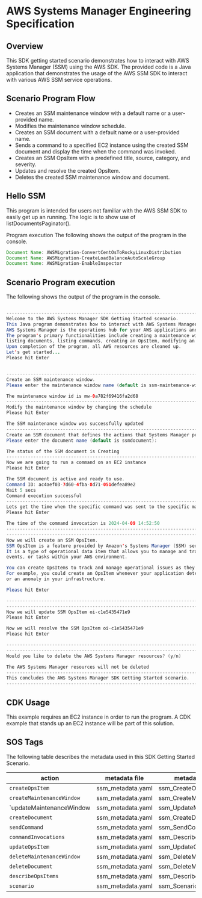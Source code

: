 #  AWS Systems Manager Engineering Specification

## Overview
   This SDK getting started scenario demonstrates how to interact with AWS Systems Manager (SSM) using the AWS SDK. The provided code is a Java application that demonstrates the usage of the AWS SSM SDK to interact with various AWS SSM service operations.

## Scenario Program Flow
   - Creates an SSM maintenance window with a default name or a user-provided name.
   - Modifies the maintenance window schedule.
   - Creates an SSM document with a default name or a user-provided name.
   - Sends a command to a specified EC2 instance using the created SSM document and display the time when the command was invoked.
   - Creates an SSM OpsItem with a predefined title, source, category, and severity.
   - Updates and resolve the created OpsItem.
   - Deletes the created SSM maintenance window and document.

## Hello SSM
This program is intended for users not familiar with the AWS SSM SDK to easily get up an running. The logic is to show use of listDocumentsPaginator().

Program execution
The following shows the output of the program in the console.

 ``` java
Document Name: AWSMigration-ConvertCentOsToRockyLinuxDistribution
Document Name: AWSMigration-CreateLoadBalanceAutoScaleGroup
Document Name: AWSMigration-EnableInspector


 ```

## Scenario Program execution
The following shows the output of the program in the console. 
 

   ``` java

--------------------------------------------------------------------------------
Welcome to the AWS Systems Manager SDK Getting Started scenario.
This Java program demonstrates how to interact with AWS Systems Manager using the AWS SDK for Java (v2).
AWS Systems Manager is the operations hub for your AWS applications and resources and a secure end-to-end management solution.
The program's primary functionalities include creating a maintenance window, creating a document, sending a command to a document,
listing documents, listing commands, creating an OpsItem, modifying an OpsItem, and deleting AWS SSM resources.
Upon completion of the program, all AWS resources are cleaned up.
Let's get started...
Please hit Enter


--------------------------------------------------------------------------------
Create an SSM maintenance window.
Please enter the maintenance window name (default is ssm-maintenance-window):

The maintenance window id is mw-0a782f69416fa2d68
--------------------------------------------------------------------------------
Modify the maintenance window by changing the schedule
Please hit Enter

The SSM maintenance window was successfully updated
--------------------------------------------------------------------------------
Create an SSM document that defines the actions that Systems Manager performs on your managed nodes.
Please enter the document name (default is ssmdocument):

The status of the SSM document is Creating
--------------------------------------------------------------------------------
Now we are going to run a command on an EC2 instance
Please hit Enter

The SSM document is active and ready to use.
Command ID: ac4aef03-7d60-4fba-8d71-051defea89e2
Wait 5 secs
Command execution successful
--------------------------------------------------------------------------------
Lets get the time when the specific command was sent to the specific managed node
Please hit Enter

The time of the command invocation is 2024-04-09 14:52:50
--------------------------------------------------------------------------------
--------------------------------------------------------------------------------
 Now we will create an SSM OpsItem.
 SSM OpsItem is a feature provided by Amazon's Systems Manager (SSM) service.
 It is a type of operational data item that allows you to manage and track various operational issues,
 events, or tasks within your AWS environment.

 You can create OpsItems to track and manage operational issues as they arise.
 For example, you could create an OpsItem whenever your application detects a critical error
 or an anomaly in your infrastructure.

Please hit Enter

--------------------------------------------------------------------------------
--------------------------------------------------------------------------------
Now we will update SSM OpsItem oi-c1e5435471e9
Please hit Enter

Now we will resolve the SSM OpsItem oi-c1e5435471e9
Please hit Enter

--------------------------------------------------------------------------------
--------------------------------------------------------------------------------
Would you like to delete the AWS Systems Manager resources? (y/n)

The AWS Systems Manager resources will not be deleted
--------------------------------------------------------------------------------
This concludes the AWS Systems Manager SDK Getting Started scenario.
--------------------------------------------------------------------------------

   ```
## CDK Usage

This example requires an EC2 instance in order to run the program. A CDK example that stands up an EC2 instance will be part of this solution. 


## SOS Tags

The following table describes the metadata used in this SDK Getting Started Scenario.


| action                       | metadata file                | metadata key                            |
|------------------------------|------------------------------|---------------------------------------- |
| `createOpsItem`              | ssm_metadata.yaml            | ssm_CreateOpsItem                       |
| `createMaintenanceWindow`    | ssm_metadata.yaml            | ssm_CreateMainWindow                    |
| `updateMaintenanceWindow     | ssm_metadata.yaml            | ssm_UpdateMainWindow                    |
| `createDocument`             | ssm_metadata.yaml            | ssm_CreateDocument                      |
| `sendCommand `               | ssm_metadata.yaml            | ssm_SendCommand                         |
| `commandInvocations`         | ssm_metadata.yaml            | ssm_DescribeInvocation                  |
| `updateOpsItem`              | ssm_metadata.yaml            | ssm_UpdateOpsItem                       |
| `deleteMaintenanceWindow `   | ssm_metadata.yaml            | ssm_DeleteMainWindow                    |
| `deleteDocument`             | ssm_metadata.yaml            | ssm_DeleteMainWindow                    |
| `describeOpsItems       `    | ssm_metadata.yaml            | ssm_DescribeOpsItems                    |
| `scenario`                   | ssm_metadata.yaml            | ssm_Scenario                            |